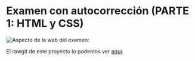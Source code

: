 # Examen con autocorrección (PARTE 1: HTML y CSS)
![Aspecto de la web del examen:](https://github.com/sergjime/Examen-parte1/blob/master/img/aspecto_test.jpg)

El rawgit de este proyecto lo podemos ver [aquí](https://rawgit.com/sergjime/Lunar-Landing/master/index.html).

